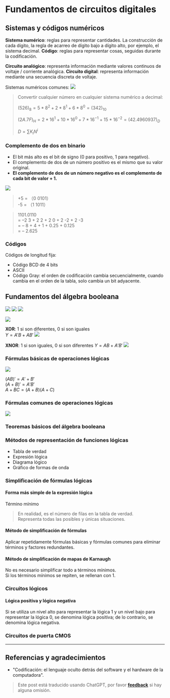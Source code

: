 # Fundamentos de circuitos digitales

## Sistemas y códigos numéricos

**Sistema numérico**: reglas para representar cantidades. La construcción de cada dígito, la regla de acarreo de dígito bajo a dígito alto, por ejemplo, el sistema decimal.
**Código**: reglas para representar cosas, seguidas durante la codificación.

**Circuito analógico**: representa información mediante valores continuos de voltaje / corriente analógica.
**Circuito digital**: representa información mediante una secuencia discreta de voltaje.

Sistemas numéricos comunes:
![](https://img.wiki-power.com/d/wiki-media/img/2020-03-03-19-42-56.png)

> Convertir cualquier número en cualquier sistema numérico a decimal:
>
> $(526)_8=5*8^2+2*8^1+6*8^0=(342)_{10}$
>
> $(2A.7F)_H=2*16^1+10*16^0+7*16^{-1}+15*16^{-2}=(42.4960937)_D$
>
> $D=\sum K_iN^i$

### Complemento de dos en binario

- El bit más alto es el bit de signo (0 para positivo, 1 para negativo).
- El complemento de dos de un número positivo es el mismo que su valor original.
- **El complemento de dos de un número negativo es el complemento de cada bit de valor + 1.**

![](https://img.wiki-power.com/d/wiki-media/img/2020-03-05-11-51-43.png)

> +5 = （0 0101）  
> -5 = （1 1011）

> 1101.0110  
> = –2 3 + 2 2 + 2 0 + 2 -2 + 2 -3  
> = – 8 + 4 + 1 + 0.25 + 0.125  
> = – 2.625

### Códigos

Códigos de longitud fija:

- Código BCD de 4 bits
- ASCII
- Código Gray: el orden de codificación cambia secuencialmente, cuando cambia en el orden de la tabla, solo cambia un bit adyacente.

## Fundamentos del álgebra booleana

![](https://img.wiki-power.com/d/wiki-media/img/2020-03-05-12-18-59.png)
![](https://img.wiki-power.com/d/wiki-media/img/2020-03-05-12-19-13.png)
![](https://img.wiki-power.com/d/wiki-media/img/2020-03-05-12-19-31.png)

![](https://img.wiki-power.com/d/wiki-media/img/2020-03-05-16-43-58.png)

**XOR**: 1 si son diferentes, 0 si son iguales  
$Y=A'B+AB'$
![](https://img.wiki-power.com/d/wiki-media/img/2020-03-05-12-24-18.png)

**XNOR**: 1 si son iguales, 0 si son diferentes
$Y=AB+A'B'$
![](https://img.wiki-power.com/d/wiki-media/img/2020-03-05-12-24-28.png)

### Fórmulas básicas de operaciones lógicas

![](https://img.wiki-power.com/d/wiki-media/img/2020-03-05-12-38-23.png)

$(A B) ' = A' + B'$  
$(A+ B)' = A'B'$  
$A + B C = (A +B)(A +C)$

### Fórmulas comunes de operaciones lógicas

![](https://img.wiki-power.com/d/wiki-media/img/2020-03-05-12-40-28.png)

### Teoremas básicos del álgebra booleana

### Métodos de representación de funciones lógicas

- Tabla de verdad
- Expresión lógica
- Diagrama lógico
- Gráfico de formas de onda

### Simplificación de fórmulas lógicas

#### Forma más simple de la expresión lógica

Término mínimo

> En realidad, es el número de filas en la tabla de verdad.  
> Representa todas las posibles y únicas situaciones.

#### Método de simplificación de fórmulas

Aplicar repetidamente fórmulas básicas y fórmulas comunes para eliminar términos y factores redundantes.

#### Método de simplificación de mapas de Karnaugh

No es necesario simplificar todo a términos mínimos.  
Si los términos mínimos se repiten, se rellenan con 1.

### Circuitos lógicos

#### Lógica positiva y lógica negativa

Si se utiliza un nivel alto para representar la lógica 1 y un nivel bajo para representar la lógica 0, se denomina lógica positiva; de lo contrario, se denomina lógica negativa.

### Circuitos de puerta CMOS

---

## Referencias y agradecimientos

- "Codificación: el lenguaje oculto detrás del software y el hardware de la computadora".

> Este post está traducido usando ChatGPT, por favor [**feedback**](https://github.com/linyuxuanlin/Wiki_MkDocs/issues/new) si hay alguna omisión.
